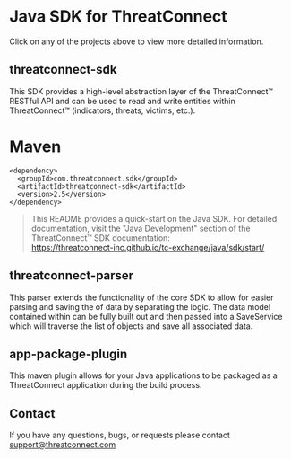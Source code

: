 # Java SDK for ThreatConnect
Click on any of the projects above to view more detailed information.

## threatconnect-sdk
This SDK provides a high-level abstraction layer of the ThreatConnect&trade; RESTful API and can be used to read and write entities within ThreatConnect&trade; (indicators, threats, victims, etc.).

# Maven
```
<dependency>
  <groupId>com.threatconnect.sdk</groupId>
  <artifactId>threatconnect-sdk</artifactId>
  <version>2.5</version>
</dependency>
```

> This README provides a quick-start on the Java SDK. For detailed documentation, visit the "Java Development" section of the ThreatConnect&trade; SDK documentation:<br/>https://threatconnect-inc.github.io/tc-exchange/java/sdk/start/

## threatconnect-parser
This parser extends the functionality of the core SDK to allow for easier parsing and saving the of data by separating the logic. The data model contained within can be fully built out and then passed into a SaveService which will traverse the list of objects and save all associated data.

## app-package-plugin
This maven plugin allows for your Java applications to be packaged as a ThreatConnect application during the build process.

## Contact

If you have any questions, bugs, or requests please contact support@threatconnect.com

